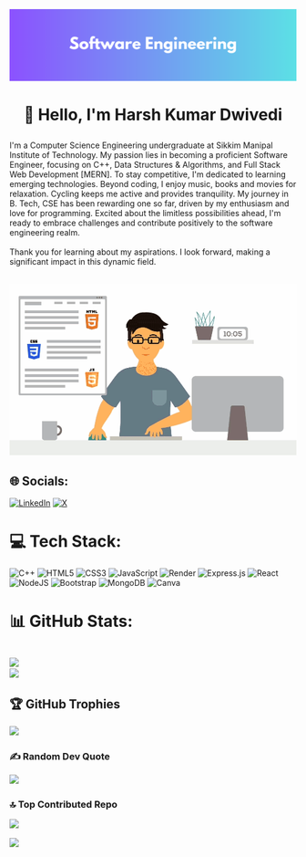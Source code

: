 <!-- Profile -->

![Software Engineering Banner](https://github.com/Harsh-Kumar-Dwivedi/Harsh-Kumar-Dwivedi/blob/c2f6ff71228fd2041e4c198fe8900811ea164f4b/Software%20Engineering.png)

<h1><p align="center">👋 Hello, I'm Harsh Kumar Dwivedi</p></h1>
I'm a Computer Science Engineering undergraduate at Sikkim Manipal Institute of Technology. My passion lies in becoming a proficient Software Engineer, focusing on C++, Data Structures & Algorithms, and Full Stack Web Development [MERN]. To stay competitive, I'm dedicated to learning emerging technologies. Beyond coding, I enjoy music, books and movies for relaxation. Cycling keeps me active and provides tranquility. My journey in B. Tech, CSE has been rewarding one so far, driven by my enthusiasm and love for programming. Excited about the limitless possibilities ahead, I'm ready to embrace challenges and contribute positively to the software engineering realm.<br><br>Thank you for learning about my aspirations. I look forward, making a significant impact in this dynamic field.<br><br>
<p align="center">
  <img src="https://github.com/Harsh-Kumar-Dwivedi/Harsh-Kumar-Dwivedi/blob/8c397c8ac575038edf83da0c84be8c4d034b85cb/Github%20Profile%20GIF.gif" alt="A gif of a software engineer" height="300" width="550">
</p>

## 🌐 Socials:
[![LinkedIn](https://img.shields.io/badge/LinkedIn-%230077B5.svg?logo=linkedin&logoColor=white)](https://linkedin.com/in/harsh-kumar-dwivedi) [![X](https://img.shields.io/badge/X-black.svg?logo=X&logoColor=white)](https://x.com/PrimeHarsh1) 

# 💻 Tech Stack:
![C++](https://img.shields.io/badge/c++-%2300599C.svg?style=for-the-badge&logo=c%2B%2B&logoColor=white) ![HTML5](https://img.shields.io/badge/html5-%23E34F26.svg?style=for-the-badge&logo=html5&logoColor=white) ![CSS3](https://img.shields.io/badge/css3-%231572B6.svg?style=for-the-badge&logo=css3&logoColor=white) ![JavaScript](https://img.shields.io/badge/javascript-%23323330.svg?style=for-the-badge&logo=javascript&logoColor=%23F7DF1E) ![Render](https://img.shields.io/badge/Render-%46E3B7.svg?style=for-the-badge&logo=render&logoColor=white) ![Express.js](https://img.shields.io/badge/express.js-%23404d59.svg?style=for-the-badge&logo=express&logoColor=%2361DAFB) ![React](https://img.shields.io/badge/react-%2320232a.svg?style=for-the-badge&logo=react&logoColor=%2361DAFB) ![NodeJS](https://img.shields.io/badge/node.js-6DA55F?style=for-the-badge&logo=node.js&logoColor=white) ![Bootstrap](https://img.shields.io/badge/bootstrap-%238511FA.svg?style=for-the-badge&logo=bootstrap&logoColor=white) ![MongoDB](https://img.shields.io/badge/MongoDB-%234ea94b.svg?style=for-the-badge&logo=mongodb&logoColor=white) ![Canva](https://img.shields.io/badge/Canva-%2300C4CC.svg?style=for-the-badge&logo=Canva&logoColor=white)

# 📊 GitHub Stats:
![]()<br/>
![](https://github-readme-streak-stats.herokuapp.com/?user=Harsh-Kumar-Dwivedi&theme=algolia&hide_border=false)<br/>
![](https://github-readme-stats.vercel.app/api/top-langs/?username=Harsh-Kumar-Dwivedi&theme=algolia&hide_border=false&include_all_commits=true&count_private=false&layout=compact)

## 🏆 GitHub Trophies
![](https://github-profile-trophy.vercel.app/?username=Harsh-Kumar-Dwivedi&theme=algolia&no-frame=false&no-bg=false&margin-w=4)

### ✍️ Random Dev Quote
![](https://quotes-github-readme.vercel.app/api?type=horizontal&theme=tokyonight)

### 🔝 Top Contributed Repo
![](https://github-contributor-stats.vercel.app/api?username=Harsh-Kumar-Dwivedi&limit=5&theme=algolia&combine_all_yearly_contributions=true)

<!-- Profile Views -->
[![](https://visitcount.itsvg.in/api?id=Harsh-Kumar-Dwivedi&icon=5&color=1)](https://visitcount.itsvg.in)

<!-- Proudly created with GPRM ( https://gprm.itsvg.in ) -->
